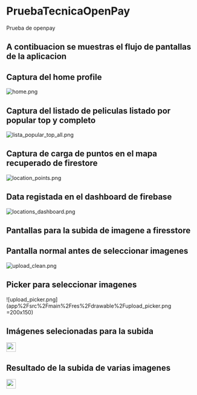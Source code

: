 # PruebaTecnicaOpenPay
Prueba de openpay

## A contibuacion se muestras el flujo de pantallas de la aplicacion

## Captura del home profile
![home.png](app%2Fsrc%2Fmain%2Fres%2Fdrawable%2Fhome.png)

## Captura del listado de peliculas listado por popular top y completo

![lista_popular_top_all.png](app%2Fsrc%2Fmain%2Fres%2Fdrawable%2Flista_popular_top_all.png)

## Captura de carga de puntos en el mapa recuperado de firestore

![location_points.png](app%2Fsrc%2Fmain%2Fres%2Fdrawable%2Flocation_points.png)

## Data registada en el dashboard de firebase

![locations_dashboard.png](app%2Fsrc%2Fmain%2Fres%2Fdrawable%2Flocations_dashboard.png)

## Pantallas para la subida de imagene a firesstore

## Pantalla normal antes de seleccionar imagenes
![upload_clean.png](app%2Fsrc%2Fmain%2Fres%2Fdrawable%2Fupload_clean.png)

## Picker para seleccionar imagenes
![upload_picker.png](app%2Fsrc%2Fmain%2Fres%2Fdrawable%2Fupload_picker.png =200x150)

## Imágenes selecionadas para la subida
<img src='app/src/main/res/drawable/upload_selected.png' width='25'>

## Resultado de la subida de varias imagenes
<img src='app/src/main/res/drawable/upoload_dashboard.png' width='25'>

